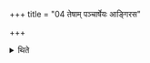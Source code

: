 +++
title = "04 तेषाम् पञ्चार्षेयः आङ्गिरस"

+++

<details><summary>थिते</summary>

4. They have five R̥ṣis. (The Hotr̥ says:) O Āṅgirasa, Bārhaspatya; Bhāradvāja, Kātya, Ātkīla. (The Adhvaryu says:). In the manner of Atkila, Kata, Bharadvaja, Br̥haspati, Aṅgiras.  4. They have five R̥ṣis. (The Hotr̥ says:) O Āṅgirasa, Bārhaspatya; Bhāradvāja, Kātya, Ātkīla. (The Adhvaryu says:). In the manner of Atkila, Kata, Bharadvaja, Br̥haspati, Aṅgiras.  
</details>
